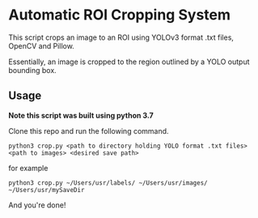 # Automatic ROI Cropping System

This script crops an image to an ROI using YOLOv3 format .txt files, OpenCV and Pillow. 

Essentially, an image is cropped to the region outlined by a YOLO output bounding box.

## Usage
**Note this script was built using python 3.7**

Clone this repo and run the following command.

```python3 crop.py <path to directory holding YOLO format .txt files> <path to images> <desired save path>```

for example

```python3 crop.py ~/Users/usr/labels/ ~/Users/usr/images/ ~/Users/usr/mySaveDir```

And you're done!
